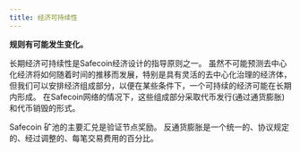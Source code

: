 ```yaml
---
title: 经济可持续性
---
```


**规则有可能发生变化。**

长期经济可持续性是Safecoin经济设计的指导原则之一。 虽然不可能预测去中心化经济将如何随着时间的推移而发展，特别是具有灵活的去中心化治理的经济体，但我们可以安排经济组成部分，以便在某些条件下，一个可持续的经济可能在长期内形成。 在Safecoin网络的情况下，这些组成部分采取代币发行(通过通货膨胀) 和代币销毁的形式。

Safecoin 矿池的主要汇兑是验证节点奖励。 反通货膨胀是一个统一的、协议规定的、经过调整的、每笔交易费用的百分比。
